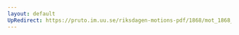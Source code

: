 ```yaml
---
layout: default
UpRedirect: https://pruto.im.uu.se/riksdagen-motions-pdf/1868/mot_1868__ak__245/mot_1868__ak__245-001.pdf
---
```

